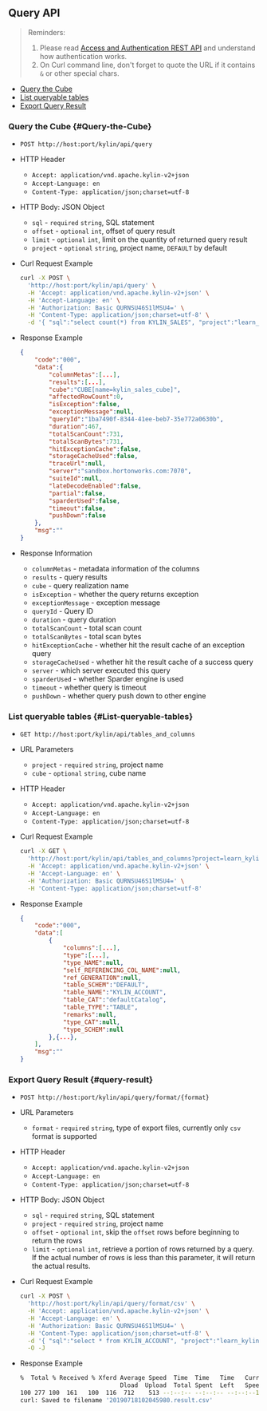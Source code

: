 ## Query API

> Reminders:
>
> 1. Please read [Access and Authentication REST API](authentication.en.md) and understand how authentication works.
> 2. On Curl command line, don't forget to quote the URL if it contains `&` or other special chars.



* [Query the Cube](#Query-the-Cube)
* [List queryable tables](#List-queryable-tables)
* [Export Query Result](#query-result)



### Query the Cube {#Query-the-Cube}

- `POST http://host:port/kylin/api/query`

- HTTP Header
  - `Accept: application/vnd.apache.kylin-v2+json`
  - `Accept-Language: en`
  - `Content-Type: application/json;charset=utf-8`

- HTTP Body: JSON Object
  - `sql` - `required` `string`, SQL statement
  - `offset` - `optional` `int`, offset of query result
  - `limit` - `optional` `int`, limit on the quantity of returned query result
  - `project` - `optional` `string`, project name, `DEFAULT` by default

- Curl Request Example

  ```sh
  curl -X POST \
    'http://host:port/kylin/api/query' \
    -H 'Accept: application/vnd.apache.kylin-v2+json' \
    -H 'Accept-Language: en' \
    -H 'Authorization: Basic QURNSU46S1lMSU4=' \
    -H 'Content-Type: application/json;charset=utf-8' \
    -d '{ "sql":"select count(*) from KYLIN_SALES", "project":"learn_kylin" }'
  ```

- Response Example

  ```json
  {
      "code":"000",
      "data":{
          "columnMetas":[...],
          "results":[...],
          "cube":"CUBE[name=kylin_sales_cube]",
          "affectedRowCount":0,
          "isException":false,
          "exceptionMessage":null,
          "queryId":"1ba7490f-8344-41ee-beb7-35e772a0630b",
          "duration":467,
          "totalScanCount":731,
          "totalScanBytes":731,
          "hitExceptionCache":false,
          "storageCacheUsed":false,
          "traceUrl":null,
          "server":"sandbox.hortonworks.com:7070",
          "suiteId":null,
          "lateDecodeEnabled":false,
          "partial":false,
          "sparderUsed":false,
          "timeout":false,
          "pushDown":false
      },
      "msg":""
  }
  ```

- Response Information
  - `columnMetas` - metadata information of the columns
  - `results` - query results
  - `cube` - query realization name
  - `isException` - whether the query returns exception
  - `exceptionMessage` - exception message
  - `queryId` - Query ID
  - `duration` - query duration
  - `totalScanCount` - total scan count
  - `totalScanBytes` - total scan bytes
  - `hitExceptionCache` - whether hit the result cache of an exception query
  - `storageCacheUsed` - whether hit the result cache of a success query
  - `server` - which server executed this query
  - `sparderUsed` - whether Sparder engine is used
  - `timeout` - whether query is timeout
  - `pushDown` - whether query push down to other engine



### List queryable tables {#List-queryable-tables}

- `GET http://host:port/kylin/api/tables_and_columns`

- URL Parameters 	

  - `project` - `required` `string`, project name
  - `cube` - `optional` `string`, cube name

- HTTP Header
	- `Accept: application/vnd.apache.kylin-v2+json`
	- `Accept-Language: en`
	- `Content-Type: application/json;charset=utf-8`

- Curl Request Example

  ```sh
  curl -X GET \
    'http://host:port/kylin/api/tables_and_columns?project=learn_kylin' \
    -H 'Accept: application/vnd.apache.kylin-v2+json' \
    -H 'Accept-Language: en' \
    -H 'Authorization: Basic QURNSU46S1lMSU4=' \
    -H 'Content-Type: application/json;charset=utf-8'
  ```

- Response Example

  ```json
  {
      "code":"000",
      "data":[
          {
              "columns":[...],
              "type":[...],
              "type_NAME":null,
              "self_REFERENCING_COL_NAME":null,
              "ref_GENERATION":null,
              "table_SCHEM":"DEFAULT",
              "table_NAME":"KYLIN_ACCOUNT",
              "table_CAT":"defaultCatalog",
              "table_TYPE":"TABLE",
              "remarks":null,
              "type_CAT":null,
              "type_SCHEM":null
          },{...},
      ],
      "msg":""
  }
  ```



### Export Query Result {#query-result}

- `POST http://host:port/kylin/api/query/format/{format}`

- URL Parameters

  - `format` - `required` `string`, type of export files, currently only `csv` format is supported

- HTTP Header

  - `Accept: application/vnd.apache.kylin-v2+json`
  - `Accept-Language: en`
  - `Content-Type: application/json;charset=utf-8`

- HTTP Body: JSON Object

  - `sql` - `required` `string`, SQL statement
  - `project` - `required` `string`, project name
  - `offset` - `optional` `int`, skip the `offset` rows before beginning to return the rows
  - `limit` - `optional` `int`, retrieve a portion of rows returned by a query. If the actual number of rows is less than this parameter, it will return the actual results.

- Curl Request Example

  ```sh
  curl -X POST \
  	'http://host:port/kylin/api/query/format/csv' \
  	-H 'Accept: application/vnd.apache.kylin-v2+json' \
  	-H 'Accept-Language: en' \
  	-H 'Authorization: Basic QURNSU46S1lMSU4=' \
  	-H 'Content-Type: application/json;charset=utf-8' \
  	-d '{ "sql":"select * from KYLIN_ACCOUNT", "project":"learn_kylin" }' \
  	-O -J
  ```

- Response Example

  ```sh
  %  Total % Received % Xferd Average Speed  Time  Time   Time   Current
                              Dload  Upload  Total Spent  Left   Speed
  100 277 100  161   100  116  712    513 --:--:-- --:--:-- --:--:--1282
  curl: Saved to filename '20190718102045980.result.csv'
  ```

